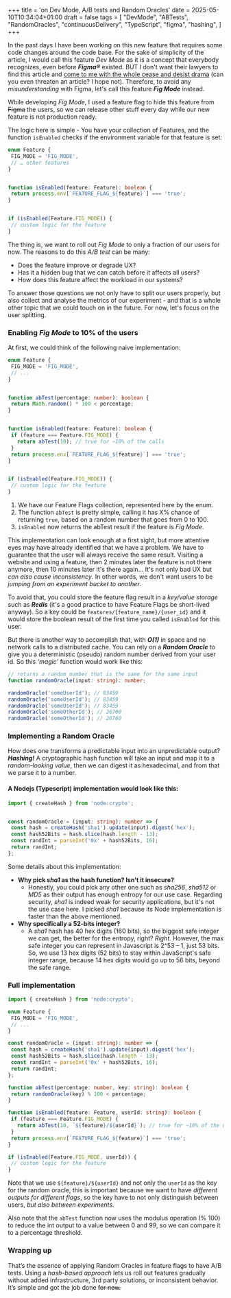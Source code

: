 +++
title = 'on Dev Mode, A/B tests and Random Oracles'
date = 2025-05-10T10:34:04+01:00
draft = false
tags = [
  "DevMode",
  "ABTests",
  "RandomOracles",
  "continuousDelivery",
  "TypeScript",
  "figma",
  "hashing",
]
+++

In the past days I have been working on this new feature that requires some code changes around the code base. For the sake of simplicity of the article, I would call this feature *Dev Mode* as it is a concept that everybody recognizes, even before __*Figma®*__  existed. BUT I don't want their lawyers to find this article and [come to me with the whole cease and desist drama](https://techcrunch.com/2025/04/15/figma-sent-a-cease-and-desist-letter-to-lovable-over-the-term-dev-mode/) (can you even threaten an article? I hope not). Therefore, to avoid any *misunderstanding* with Figma, let's call this feature *__Fig Mode__* instead.

While developing *Fig Mode*, I used a feature flag to hide this feature from <del>Figma</del> the users, so we can release other stuff every day while our new feature is not production ready. 

The logic here is simple - You have your collection of Features, and the function `isEnabled` checks if the environment variable for that feature is set:

```ts
enum Feature {
 FIG_MODE = 'FIG_MODE',
 // … other features
}


function isEnabled(feature: Feature): boolean {
 return process.env[`FEATURE_FLAG_${feature}`] === 'true';
}


if (isEnabled(Feature.FIG_MODE)) {
 // custom logic for the feature
}

```

The thing is, we want to roll out *Fig Mode* to only a fraction of our users for now. The reasons to do this *A/B test* can be many:
- Does the feature improve or degrade UX?
- Has it a hidden bug that we can catch before it affects all users?
- How does this feature affect the workload in our systems?

To answer those questions we not only have to split our users properly, but also collect and analyse the metrics of our experiment - and that is a whole other topic that we could touch on in the future. For now, let's focus on the user splitting.

### Enabling *Fig Mode* to 10% of the users

At first, we could think of the following naive implementation: 

```ts
enum Feature {
 FIG_MODE = 'FIG_MODE',
 // ...
}


function abTest(percentage: number): boolean {
 return Math.random() * 100 < percentage;
}


function isEnabled(feature: Feature): boolean {
 if (feature === Feature.FIG_MODE) {
   return abTest(10); // true for ~10% of the calls
 }
 return process.env[`FEATURE_FLAG_${feature}`] === 'true';
}


if (isEnabled(Feature.FIG_MODE)) {
 // custom logic for the feature
}
```

1. We have our Feature Flags collection, represented here by the enum.
2. The function `abTest` is pretty simple, calling it has X% chance of returning `true`, based on a random number that goes from 0 to 100.
3. `isEnabled` now returns the abTest result if the feature is *Fig Mode*.

This implementation can look enough at a first sight, but more attentive eyes may have already identified that we have a problem. We have to guarantee that the user will always receive the same result. Visiting a website and using a feature, then 2 minutes later the feature is not there anymore, then 10 minutes later it's there again… It's not only bad UX but *can also cause inconsistency*. In other words, we don't want users to be *jumping from an experiment bucket to another*.

To avoid that, you could store the feature flag result in a *key/value storage* such as *__Redis__* (it's a good practice to have Feature Flags be short-lived anyway). So a key could be `features/{feature_name}/{user_id}` and it would store the boolean result of the first time you called `isEnabled` for this user.

But there is another way to accomplish that, with *__O(1)__* in space and no network calls to a distributed cache. You can rely on a *__Random Oracle__* to give you a deterministic (pseudo) random number derived from your user id. So this *‘magic’* function would work like this:

```ts
// returns a random number that is the same for the same input
function randomOracle(input: string): number;

randomOracle('someUserId'); // 83459
randomOracle('someUserId'); // 83459
randomOracle('someUserId'); // 83459
randomOracle('someOtherId'); // 26760
randomOracle('someOtherId'); // 26760
```

### Implementing a Random Oracle

How does one transforms a predictable input into an unpredictable output? *__Hashing!__* A cryptographic hash function will take an input and map it to a *random-looking value*, then we can digest it as hexadecimal, and from that we parse it to a number.

#### A Nodejs (Typescript) implementation would look like this:

```ts
import { createHash } from 'node:crypto';


const randomOracle = (input: string): number => {
 const hash = createHash('sha1').update(input).digest('hex');
 const hash52Bits = hash.slice(hash.length - 13);
 const randInt = parseInt('0x' + hash52Bits, 16);
 return randInt;
};
``` 

Some details about this implementation:
- __Why pick *sha1* as the hash function? Isn't it insecure?__
  - Honestly, you could pick any other one such as *sha256*, *sha512* or *MD5* as their output has enough entropy for our use case. Regarding security, *sha1* is indeed weak for security applications, but it's not the use case here. I picked *sha1* because its Node implementation is faster than the above mentioned.
- __Why specifically a 52-bits integer?__
  - A *sha1* hash has 40 hex digits (160 bits), so the biggest safe integer we can get, the better for the entropy, right? *Right.* However, the max safe integer you can represent in Javascript is 2^53 – 1, just 53 bits. So, we use 13 hex digits (52 bits) to stay within JavaScript's safe integer range, because 14 hex digits would go up to 56 bits, beyond the safe range.


### Full implementation

```ts
import { createHash } from 'node:crypto';

enum Feature {
 FIG_MODE = 'FIG_MODE',
 // ...
}

const randomOracle = (input: string): number => {
 const hash = createHash('sha1').update(input).digest('hex');
 const hash52Bits = hash.slice(hash.length - 13);
 const randInt = parseInt('0x' + hash52Bits, 16);
 return randInt;
};

function abTest(percentage: number, key: string): boolean {
 return randomOracle(key) % 100 < percentage;
}

function isEnabled(feature: Feature, userId: string): boolean {
 if (feature === Feature.FIG_MODE) {
   return abTest(10, `${feature}/${userId}`); // true for ~10% of the users
 }
 return process.env[`FEATURE_FLAG_${feature}`] === 'true';
}

if (isEnabled(Feature.FIG_MODE, userId)) {
 // custom logic for the feature
}
```

Note that we use `${feature}/${userId}` and not only the `userId` as the key for the random oracle, this is important because we want to have *different outputs for different flags*, so the key have to not only distinguish between users, *but also between experiments*.

Also note that the `abTest` function now uses the modulus operation (% 100) to reduce the int output to a value between 0 and 99, so we can compare it to a percentage threshold.

### Wrapping up

That’s the essence of applying Random Oracles in feature flags to have A/B tests. Using a *hash-based approach* lets us roll out features gradually without added infrastructure, 3rd party solutions, or inconsistent behavior. It’s simple and got the job done <del>for now<del>.
